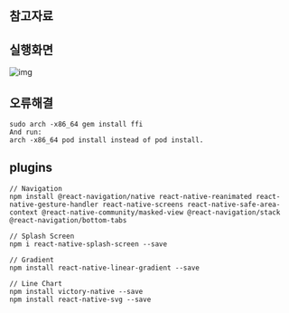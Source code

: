## 참고자료

## 실행화면

![img](https://user-images.githubusercontent.com/57563053/131315601-f0db3dd9-f386-4a66-bb35-5a459f5019fe.gif)

## 오류해결

```
sudo arch -x86_64 gem install ffi
And run:
arch -x86_64 pod install instead of pod install.
```

## plugins

```
// Navigation
npm install @react-navigation/native react-native-reanimated react-native-gesture-handler react-native-screens react-native-safe-area-context @react-native-community/masked-view @react-navigation/stack @react-navigation/bottom-tabs

// Splash Screen
npm i react-native-splash-screen --save

// Gradient
npm install react-native-linear-gradient --save

// Line Chart
npm install victory-native --save
npm install react-native-svg --save
```
